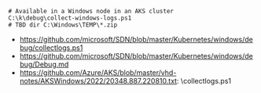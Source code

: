```
# Available in a Windows node in an AKS cluster
C:\k\debug\collect-windows-logs.ps1
# TBD dir C:\Windows\TEMP\*.zip
```

- https://github.com/microsoft/SDN/blob/master/Kubernetes/windows/debug/collectlogs.ps1
- https://github.com/microsoft/SDN/blob/master/Kubernetes/windows/debug/Debug.md
- https://github.com/Azure/AKS/blob/master/vhd-notes/AKSWindows/2022/20348.887.220810.txt: \collectlogs.ps1
